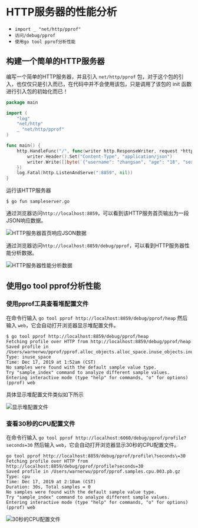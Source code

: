 # HTTP服务器的性能分析

- `import _ "net/http/pprof"`
- `访问/debug/pprof`
- `使用go tool pprof分析性能`

## 构建一个简单的HTTP服务器

编写一个简单的HTTP服务器，并且引入 `net/http/pprof` 包，对于这个包的引入，也仅仅只是引入而已，在代码中并不会使用该包，只是调用了该包的 init 函数进行引入包的初始化而已！

```go
package main

import (
	"log"
	"net/http"
	_ "net/http/pprof"
)

func main() {
	http.HandleFunc("/", func(writer http.ResponseWriter, request *http.Request) {
		writer.Header().Set("Content-Type", "application/json")
		writer.Write([]byte(`{"username": "zhangsan", "age": "18", "sex": "male", "mobile": "13927928289"}`))
	})
	log.Fatal(http.ListenAndServe(":8859", nil))
}
```

运行该HTTP服务器

```shell
$ go fun sampleserver.go
```

通过浏览器访问`http://localhost:8859`，可以看到该HTTP服务首页输出为一段JSON响应数据。

![HTTP服务器首页响应JSON数据](https://lucklit.oss-cn-beijing.aliyuncs.com/written/Snip20191217_5.png)

通过浏览器访问`http://localhost:8859/debug/pprof`，可以看到HTTP服务器性能分析数据。

![HTTP服务器性能分析数据](https://lucklit.oss-cn-beijing.aliyuncs.com/written/Snip20191217_6.png)

## 使用go tool pprof分析性能

### 使用pprof工具查看堆配置文件

在命令行输入 `go tool pprof http://localhost:8859/debug/pprof/heap` 然后输入 `web`，它会自动打开浏览器显示堆配置文件。

```shell
$ go tool pprof http://localhost:8859/debug/pprof/heap
Fetching profile over HTTP from http://localhost:8859/debug/pprof/heap
Saved profile in /Users/warnerwu/pprof/pprof.alloc_objects.alloc_space.inuse_objects.inuse_space.001.pb.gz
Type: inuse_space
Time: Dec 17, 2019 at 1:52am (CST)
No samples were found with the default sample value type.
Try "sample_index" command to analyze different sample values.
Entering interactive mode (type "help" for commands, "o" for options)
(pprof) web
```

具体显示堆配置文件类似如下所示

![显示堆配置文件](https://lucklit.oss-cn-beijing.aliyuncs.com/written/Snip20191217_8.png)


### 查看30秒的CPU配置文件

在命令行输入 `go tool pprof http://localhost:6060/debug/pprof/profile?seconds=30` 然后输入 `web`，它会自动打开浏览器显示30秒的CPU配置文件。

```shell
go tool pprof http://localhost:8859/debug/pprof/profile\?seconds\=30
Fetching profile over HTTP from http://localhost:8859/debug/pprof/profile?seconds=30
Saved profile in /Users/warnerwu/pprof/pprof.samples.cpu.003.pb.gz
Type: cpu
Time: Dec 17, 2019 at 2:10am (CST)
Duration: 30s, Total samples = 0 
No samples were found with the default sample value type.
Try "sample_index" command to analyze different sample values.
Entering interactive mode (type "help" for commands, "o" for options)
(pprof) web
```

![30秒的CPU配置文件](https://lucklit.oss-cn-beijing.aliyuncs.com/written/Snip20191217_9.png)
